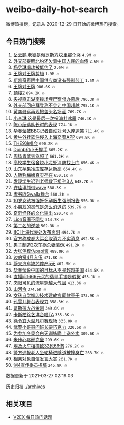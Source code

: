 # weibo-daily-hot-search

微博热搜榜，记录从 2020-12-29 日开始的微博热门搜索。

## 今日热门搜索

<!-- BEGIN -->

1. [岳云鹏 老婆是俄罗斯方块里那个竖](https://s.weibo.com/weibo?q=%E5%B2%B3%E4%BA%91%E9%B9%8F%20%E8%80%81%E5%A9%86%E6%98%AF%E4%BF%84%E7%BD%97%E6%96%AF%E6%96%B9%E5%9D%97%E9%87%8C%E9%82%A3%E4%B8%AA%E7%AB%96&Refer=top) `4.9M 🔥`
1. [外交部提醒北约还欠着中国人民的血债](https://s.weibo.com/weibo?q=%23%E5%A4%96%E4%BA%A4%E9%83%A8%E6%8F%90%E9%86%92%E5%8C%97%E7%BA%A6%E8%BF%98%E6%AC%A0%E7%9D%80%E4%B8%AD%E5%9B%BD%E4%BA%BA%E6%B0%91%E7%9A%84%E8%A1%80%E5%80%BA%23&Refer=top) `2.6M 🔥`
1. [杨丞琳唱功被低估了](https://s.weibo.com/weibo?q=%23%E6%9D%A8%E4%B8%9E%E7%90%B3%E5%94%B1%E5%8A%9F%E8%A2%AB%E4%BD%8E%E4%BC%B0%E4%BA%86%23&Refer=top) `2.0M 🔥`
1. [王牌对王牌剪辑](https://s.weibo.com/weibo?q=%23%E7%8E%8B%E7%89%8C%E5%AF%B9%E7%8E%8B%E7%89%8C%E5%89%AA%E8%BE%91%23&Refer=top) `1.9M 🔥`
1. [斯凯奇声明中国供应商没有强制劳工](https://s.weibo.com/weibo?q=%23%E6%96%AF%E5%87%AF%E5%A5%87%E5%A3%B0%E6%98%8E%E4%B8%AD%E5%9B%BD%E4%BE%9B%E5%BA%94%E5%95%86%E6%B2%A1%E6%9C%89%E5%BC%BA%E5%88%B6%E5%8A%B3%E5%B7%A5%23&Refer=top) `1.5M 🔥`
1. [王牌对王牌](https://s.weibo.com/weibo?q=%E7%8E%8B%E7%89%8C%E5%AF%B9%E7%8E%8B%E7%89%8C&Refer=top) `906.6K 🔥`
1. [顶楼2](https://s.weibo.com/weibo?q=%E9%A1%B6%E6%A5%BC2&Refer=top) `894.2K 🔥`
1. [央视直击湖南操场埋尸案侦办幕后](https://s.weibo.com/weibo?q=%23%E5%A4%AE%E8%A7%86%E7%9B%B4%E5%87%BB%E6%B9%96%E5%8D%97%E6%93%8D%E5%9C%BA%E5%9F%8B%E5%B0%B8%E6%A1%88%E4%BE%A6%E5%8A%9E%E5%B9%95%E5%90%8E%23&Refer=top) `796.3K 🔥`
1. [外交部回应拜登称不会让中国超越](https://s.weibo.com/weibo?q=%23%E5%A4%96%E4%BA%A4%E9%83%A8%E5%9B%9E%E5%BA%94%E6%8B%9C%E7%99%BB%E7%A7%B0%E4%B8%8D%E4%BC%9A%E8%AE%A9%E4%B8%AD%E5%9B%BD%E8%B6%85%E8%B6%8A%23&Refer=top) `795.1K 🔥`
1. [黄奕聂远再现掀盖头名场面](https://s.weibo.com/weibo?q=%23%E9%BB%84%E5%A5%95%E8%81%82%E8%BF%9C%E5%86%8D%E7%8E%B0%E6%8E%80%E7%9B%96%E5%A4%B4%E5%90%8D%E5%9C%BA%E9%9D%A2%23&Refer=top) `769.7K 🔥`
1. [小李琳 这是最后一次扮演杜冰雁](https://s.weibo.com/weibo?q=%E5%B0%8F%E6%9D%8E%E7%90%B3%20%E8%BF%99%E6%98%AF%E6%9C%80%E5%90%8E%E4%B8%80%E6%AC%A1%E6%89%AE%E6%BC%94%E6%9D%9C%E5%86%B0%E9%9B%81&Refer=top) `746.4K 🔥`
1. [陈小纭选队长时的表现](https://s.weibo.com/weibo?q=%23%E9%99%88%E5%B0%8F%E7%BA%AD%E9%80%89%E9%98%9F%E9%95%BF%E6%97%B6%E7%9A%84%E8%A1%A8%E7%8E%B0%23&Refer=top) `724.1K 🔥`
1. [华春莹被BBC记者自动对号入座逗笑](https://s.weibo.com/weibo?q=%23%E5%8D%8E%E6%98%A5%E8%8E%B9%E8%A2%ABBBC%E8%AE%B0%E8%80%85%E8%87%AA%E5%8A%A8%E5%AF%B9%E5%8F%B7%E5%85%A5%E5%BA%A7%E9%80%97%E7%AC%91%23&Refer=top) `711.4K 🔥`
1. [黄牛外挂软件侵入上海交警APP](https://s.weibo.com/weibo?q=%E9%BB%84%E7%89%9B%E5%A4%96%E6%8C%82%E8%BD%AF%E4%BB%B6%E4%BE%B5%E5%85%A5%E4%B8%8A%E6%B5%B7%E4%BA%A4%E8%AD%A6APP&Refer=top) `694.8K 🔥`
1. [THE9演唱会](https://s.weibo.com/weibo?q=THE9%E6%BC%94%E5%94%B1%E4%BC%9A&Refer=top) `690.2K 🔥`
1. [Doinb和小天握手](https://s.weibo.com/weibo?q=%23Doinb%E5%92%8C%E5%B0%8F%E5%A4%A9%E6%8F%A1%E6%89%8B%23&Refer=top) `665.2K 🔥`
1. [周扬青拿到驾照了](https://s.weibo.com/weibo?q=%23%E5%91%A8%E6%89%AC%E9%9D%92%E6%8B%BF%E5%88%B0%E9%A9%BE%E7%85%A7%E4%BA%86%23&Refer=top) `661.2K 🔥`
1. [高校学生宿舍烧小龙虾消防找上门](https://s.weibo.com/weibo?q=%23%E9%AB%98%E6%A0%A1%E5%AD%A6%E7%94%9F%E5%AE%BF%E8%88%8D%E7%83%A7%E5%B0%8F%E9%BE%99%E8%99%BE%E6%B6%88%E9%98%B2%E6%89%BE%E4%B8%8A%E9%97%A8%23&Refer=top) `656.4K 🔥`
1. [山东苹果冷库库存达新高](https://s.weibo.com/weibo?q=%23%E5%B1%B1%E4%B8%9C%E8%8B%B9%E6%9E%9C%E5%86%B7%E5%BA%93%E5%BA%93%E5%AD%98%E8%BE%BE%E6%96%B0%E9%AB%98%23&Refer=top) `654.4K 🔥`
1. [人贩称梅姨真实存在](https://s.weibo.com/weibo?q=%23%E4%BA%BA%E8%B4%A9%E7%A7%B0%E6%A2%85%E5%A7%A8%E7%9C%9F%E5%AE%9E%E5%AD%98%E5%9C%A8%23&Refer=top) `650.1K 🔥`
1. [发现学生迟到老师救下祖孙3人](https://s.weibo.com/weibo?q=%23%E5%8F%91%E7%8E%B0%E5%AD%A6%E7%94%9F%E8%BF%9F%E5%88%B0%E8%80%81%E5%B8%88%E6%95%91%E4%B8%8B%E7%A5%96%E5%AD%993%E4%BA%BA%23&Refer=top) `648.7K 🔥`
1. [许佳琪领带wave](https://s.weibo.com/weibo?q=%23%E8%AE%B8%E4%BD%B3%E7%90%AA%E9%A2%86%E5%B8%A6wave%23&Refer=top) `588.3K 🔥`
1. [虞书欣Gwalla舞台](https://s.weibo.com/weibo?q=%23%E8%99%9E%E4%B9%A6%E6%AC%A3Gwalla%E8%88%9E%E5%8F%B0%23&Refer=top) `560.3K 🔥`
1. [10岁女孩被强奸怀孕医生强制报告](https://s.weibo.com/weibo?q=%2310%E5%B2%81%E5%A5%B3%E5%AD%A9%E8%A2%AB%E5%BC%BA%E5%A5%B8%E6%80%80%E5%AD%95%E5%8C%BB%E7%94%9F%E5%BC%BA%E5%88%B6%E6%8A%A5%E5%91%8A%23&Refer=top) `556.3K 🔥`
1. [小朋友的灵气是怎么消退的](https://s.weibo.com/weibo?q=%23%E5%B0%8F%E6%9C%8B%E5%8F%8B%E7%9A%84%E7%81%B5%E6%B0%94%E6%98%AF%E6%80%8E%E4%B9%88%E6%B6%88%E9%80%80%E7%9A%84%23&Refer=top) `539.7K 🔥`
1. [奇奇怪怪的文化输出](https://s.weibo.com/weibo?q=%23%E5%A5%87%E5%A5%87%E6%80%AA%E6%80%AA%E7%9A%84%E6%96%87%E5%8C%96%E8%BE%93%E5%87%BA%23&Refer=top) `520.4K 🔥`
1. [Lion音画不同步](https://s.weibo.com/weibo?q=%23Lion%E9%9F%B3%E7%94%BB%E4%B8%8D%E5%90%8C%E6%AD%A5%23&Refer=top) `514.7K 🔥`
1. [第二名的逆袭](https://s.weibo.com/weibo?q=%E7%AC%AC%E4%BA%8C%E5%90%8D%E7%9A%84%E9%80%86%E8%A2%AD&Refer=top) `502.3K 🔥`
1. [BCI上海代表处发布声明](https://s.weibo.com/weibo?q=%23BCI%E4%B8%8A%E6%B5%B7%E4%BB%A3%E8%A1%A8%E5%A4%84%E5%8F%91%E5%B8%83%E5%A3%B0%E6%98%8E%23&Refer=top) `494.7K 🔥`
1. [官方称成都大运会取消为不实消息](https://s.weibo.com/weibo?q=%E5%AE%98%E6%96%B9%E7%A7%B0%E6%88%90%E9%83%BD%E5%A4%A7%E8%BF%90%E4%BC%9A%E5%8F%96%E6%B6%88%E4%B8%BA%E4%B8%8D%E5%AE%9E%E6%B6%88%E6%81%AF&Refer=top) `492.5K 🔥`
1. [男子制造2次车祸杀妻骗保](https://s.weibo.com/weibo?q=%23%E7%94%B7%E5%AD%90%E5%88%B6%E9%80%A02%E6%AC%A1%E8%BD%A6%E7%A5%B8%E6%9D%80%E5%A6%BB%E9%AA%97%E4%BF%9D%23&Refer=top) `491.2K 🔥`
1. [大张伟模仿papi酱](https://s.weibo.com/weibo?q=%23%E5%A4%A7%E5%BC%A0%E4%BC%9F%E6%A8%A1%E4%BB%BFpapi%E9%85%B1%23&Refer=top) `489.0K 🔥`
1. [边伯贤4月入伍](https://s.weibo.com/weibo?q=%23%E8%BE%B9%E4%BC%AF%E8%B4%A44%E6%9C%88%E5%85%A5%E4%BC%8D%23&Refer=top) `471.8K 🔥`
1. [蔚来汽车缺芯停产5天](https://s.weibo.com/weibo?q=%E8%94%9A%E6%9D%A5%E6%B1%BD%E8%BD%A6%E7%BC%BA%E8%8A%AF%E5%81%9C%E4%BA%A75%E5%A4%A9&Refer=top) `461.5K 🔥`
1. [华春莹说中国的目标从不是超越美国](https://s.weibo.com/weibo?q=%23%E5%8D%8E%E6%98%A5%E8%8E%B9%E8%AF%B4%E4%B8%AD%E5%9B%BD%E7%9A%84%E7%9B%AE%E6%A0%87%E4%BB%8E%E4%B8%8D%E6%98%AF%E8%B6%85%E8%B6%8A%E7%BE%8E%E5%9B%BD%23&Refer=top) `454.5K 🔥`
1. [直播间1666元买的翡翠手镯是假货](https://s.weibo.com/weibo?q=%23%E7%9B%B4%E6%92%AD%E9%97%B41666%E5%85%83%E4%B9%B0%E7%9A%84%E7%BF%A1%E7%BF%A0%E6%89%8B%E9%95%AF%E6%98%AF%E5%81%87%E8%B4%A7%23&Refer=top) `453.1K 🔥`
1. [肉眼可见的流星穿越大气层](https://s.weibo.com/weibo?q=%E8%82%89%E7%9C%BC%E5%8F%AF%E8%A7%81%E7%9A%84%E6%B5%81%E6%98%9F%E7%A9%BF%E8%B6%8A%E5%A4%A7%E6%B0%94%E5%B1%82&Refer=top) `413.3K 🔥`
1. [山河令](https://s.weibo.com/weibo?q=%E5%B1%B1%E6%B2%B3%E4%BB%A4&Refer=top) `374.6K 🔥`
1. [女孩自学榫卯技术建故宫同款亭子](https://s.weibo.com/weibo?q=%E5%A5%B3%E5%AD%A9%E8%87%AA%E5%AD%A6%E6%A6%AB%E5%8D%AF%E6%8A%80%E6%9C%AF%E5%BB%BA%E6%95%85%E5%AE%AB%E5%90%8C%E6%AC%BE%E4%BA%AD%E5%AD%90&Refer=top) `373.9K 🔥`
1. [孔雪儿舞台表现力](https://s.weibo.com/weibo?q=%23%E5%AD%94%E9%9B%AA%E5%84%BF%E8%88%9E%E5%8F%B0%E8%A1%A8%E7%8E%B0%E5%8A%9B%23&Refer=top) `358.3K 🔥`
1. [哥斯拉大战金刚](https://s.weibo.com/weibo?q=%E5%93%A5%E6%96%AF%E6%8B%89%E5%A4%A7%E6%88%98%E9%87%91%E5%88%9A&Refer=top) `349.6K 🔥`
1. [卡斯柏徐艺洋合唱TA](https://s.weibo.com/weibo?q=%23%E5%8D%A1%E6%96%AF%E6%9F%8F%E5%BE%90%E8%89%BA%E6%B4%8B%E5%90%88%E5%94%B1TA%23&Refer=top) `335.3K 🔥`
1. [徐令宜大型凡尔赛现场](https://s.weibo.com/weibo?q=%23%E5%BE%90%E4%BB%A4%E5%AE%9C%E5%A4%A7%E5%9E%8B%E5%87%A1%E5%B0%94%E8%B5%9B%E7%8E%B0%E5%9C%BA%23&Refer=top) `335.0K 🔥`
1. [武警小哥哥问班长要巧克力](https://s.weibo.com/weibo?q=%23%E6%AD%A6%E8%AD%A6%E5%B0%8F%E5%93%A5%E5%93%A5%E9%97%AE%E7%8F%AD%E9%95%BF%E8%A6%81%E5%B7%A7%E5%85%8B%E5%8A%9B%23&Refer=top) `320.6K 🔥`
1. [为参加冬奥会白天训练晚上送外卖](https://s.weibo.com/weibo?q=%23%E4%B8%BA%E5%8F%82%E5%8A%A0%E5%86%AC%E5%A5%A5%E4%BC%9A%E7%99%BD%E5%A4%A9%E8%AE%AD%E7%BB%83%E6%99%9A%E4%B8%8A%E9%80%81%E5%A4%96%E5%8D%96%23&Refer=top) `309.6K 🔥`
1. [米佧心疼邢克垒](https://s.weibo.com/weibo?q=%23%E7%B1%B3%E4%BD%A7%E5%BF%83%E7%96%BC%E9%82%A2%E5%85%8B%E5%9E%92%23&Refer=top) `299.6K 🔥`
1. [埃及火车相撞致32死66伤](https://s.weibo.com/weibo?q=%23%E5%9F%83%E5%8F%8A%E7%81%AB%E8%BD%A6%E7%9B%B8%E6%92%9E%E8%87%B432%E6%AD%BB66%E4%BC%A4%23&Refer=top) `276.2K 🔥`
1. [警方通报老人坐轮椅进隧道被撞身亡](https://s.weibo.com/weibo?q=%E8%AD%A6%E6%96%B9%E9%80%9A%E6%8A%A5%E8%80%81%E4%BA%BA%E5%9D%90%E8%BD%AE%E6%A4%85%E8%BF%9B%E9%9A%A7%E9%81%93%E8%A2%AB%E6%92%9E%E8%BA%AB%E4%BA%A1&Refer=top) `263.7K 🔥`
1. [相亲对象自信发言大赏](https://s.weibo.com/weibo?q=%23%E7%9B%B8%E4%BA%B2%E5%AF%B9%E8%B1%A1%E8%87%AA%E4%BF%A1%E5%8F%91%E8%A8%80%E5%A4%A7%E8%B5%8F%23&Refer=top) `261.7K 🔥`
1. [创4宣传委员招募](https://s.weibo.com/weibo?q=%23%E5%88%9B4%E5%AE%A3%E4%BC%A0%E5%A7%94%E5%91%98%E6%8B%9B%E5%8B%9F%23&Refer=top) `245.9K 🔥`

数据更新于 2021-03-27 02:19:03

<!-- END -->

历史归档 [./archives](./archives)

## 相关项目

- [V2EX 每日热门话题](https://github.com/boojack/v2ex-daily-hot-topic)
